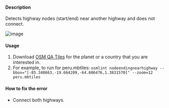 #### Description

Detects highway nodes (start/end) near another highway and does not connect.  

![image](https://cloud.githubusercontent.com/assets/10425629/13933529/9b098f74-ef7b-11e5-88d9-b64d1fe5b7ba.png)

#### Usage

1. Download [OSM QA Tiles](https://osmlab.github.io/osm-qa-tiles/) for the planet or a country that you are interested in. 
2. For example, to run for peru.mbtiles: `osmlint nodeendingnearhighway --bbox="[-85.348663,-19.664209,-64.606476,1.3831570]" --zoom=12 peru.mbtiles`

#### How to fix the error

* Connect both highways.
